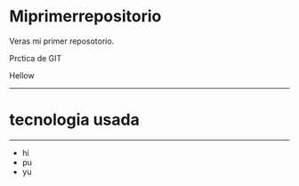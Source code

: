 # Miprimerrepositorio
Veras mi primer reposotorio. 

Prctica de GIT

Hellow

---
# tecnologia usada

---

* hi
* pu
* yu

